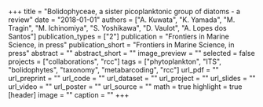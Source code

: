 +++
title = "Bolidophyceae, a sister picoplanktonic group of diatoms - a review"
date = "2018-01-01"
authors = ["A. Kuwata", "K. Yamada", "M. Tragin", "M. Ichinomiya", "S. Yoshikawa", "D. Vaulot", "A. Lopes dos Santos"]
publication_types = ["2"]
publication = "Frontiers in Marine Science, in press"
publication_short = "Frontiers in Marine Science, in press"
abstract = ""
abstract_short = ""
image_preview = ""
selected = false
projects = ["collaborations", "rcc"]
tags = ["phytoplankton", "ITS", "bolidophytes", "taxonomy", "metabarcoding", "rcc"]
url_pdf = ""
url_preprint = ""
url_code = ""
url_dataset = ""
url_project = ""
url_slides = ""
url_video = ""
url_poster = ""
url_source = ""
math = true
highlight = true
[header]
image = ""
caption = ""
+++
